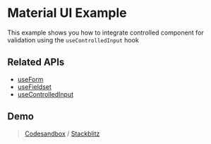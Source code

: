 # Material UI Example

This example shows you how to integrate controlled component for validation using the `useControlledInput` hook

## Related APIs

- [useForm](/packages/conform-react/README.md#useform)
- [useFieldset](/packages/conform-react/README.md#usefieldset)
- [useControlledInput](/packages/conform-react/README.md#usecontrolledinput)

## Demo

> [Codesandbox](https://codesandbox.io/s/github/edmundhung/conform/tree/main/examples/material-ui) / [Stackblitz](https://stackblitz.com/github/edmundhung/conform/tree/main/examples/material-ui)
